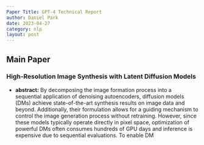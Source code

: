 ```yaml
---
Paper Title: GPT-4 Technical Report
author: Daniel Park
date: 2023-04-27
category: nlp
layout: post
---
```




## Main Paper

### High-Resolution Image Synthesis with Latent Diffusion Models
 - **abstract:** By decomposing the image formation process into a sequential
    application of denoising autoencoders, diffusion models (DMs)
    achieve state-of-the-art synthesis results on image data and beyond.
    Additionally, their formulation allows for a guiding mechanism to
    control the image generation process without retraining. However,
    since these models typically operate directly in pixel space,
    optimization of powerful DMs often consumes hundreds of GPU days and
    inference is expensive due to sequential evaluations. To enable DM